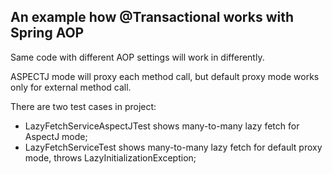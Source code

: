 ## An example how @Transactional works with Spring AOP

Same code with different AOP settings will work in differently.

ASPECTJ mode will proxy each method call, but default proxy mode works only for external method call.

There are two test cases in project:

 * LazyFetchServiceAspectJTest shows many-to-many lazy fetch for AspectJ mode;
 * LazyFetchServiceTest shows many-to-many lazy fetch for default proxy mode, throws LazyInitializationException;
 